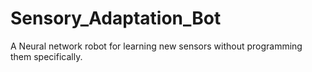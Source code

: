 # Sensory_Adaptation_Bot
A Neural network robot for learning new sensors without programming them specifically. 
